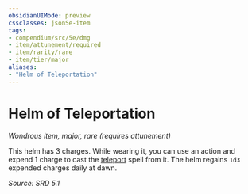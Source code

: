 ```yaml
---
obsidianUIMode: preview
cssclasses: json5e-item
tags:
- compendium/src/5e/dmg
- item/attunement/required
- item/rarity/rare
- item/tier/major
aliases: 
- "Helm of Teleportation"
---
```

# Helm of Teleportation
*Wondrous item, major, rare (requires attunement)*  


This helm has 3 charges. While wearing it, you can use an action and expend 1 charge to cast the [teleport](compendium/spells/teleport.md) spell from it. The helm regains `1d3` expended charges daily at dawn.

*Source: SRD 5.1*